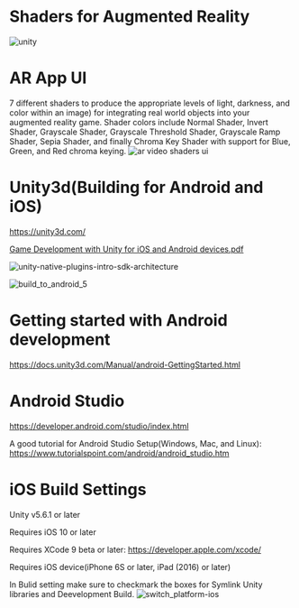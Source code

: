 # Shaders for Augmented Reality

![unity](https://user-images.githubusercontent.com/18353476/29190917-b09be474-7dd0-11e7-9ada-b68d15f26d54.gif)
               
# AR App UI
7 different shaders to produce the appropriate levels of light, darkness, and color within an image) for integrating real world objects into your augmented reality game. Shader colors include  Normal Shader, Invert Shader, Grayscale Shader, Grayscale Threshold Shader, Grayscale Ramp Shader, Sepia Shader, and finally Chroma Key Shader with support for Blue, Green, and Red chroma keying.
![ar video shaders ui](https://user-images.githubusercontent.com/18353476/29189605-02ae9b76-7dcc-11e7-9425-51f1e4c63a47.PNG)

# Unity3d(Building for Android and iOS)
https://unity3d.com/

[Game Development with Unity for iOS and Android devices.pdf](https://github.com/Mikerr1111/Marauder-Wolves/files/1216274/Game.Development.with.Unity.for.iOS.and.Android.devices.pdf)

![unity-native-plugins-intro-sdk-architecture](https://user-images.githubusercontent.com/18353476/29191030-200f304a-7dd1-11e7-99c0-96915e796721.png)

![build_to_android_5](https://user-images.githubusercontent.com/18353476/27527819-55779986-5a02-11e7-96cc-bfaeb3a1b5f6.png)

# Getting started with Android development
https://docs.unity3d.com/Manual/android-GettingStarted.html

# Android Studio
https://developer.android.com/studio/index.html

A good tutorial for Android Studio Setup(Windows, Mac, and Linux): https://www.tutorialspoint.com/android/android_studio.htm

# iOS Build Settings
Unity v5.6.1 or later

Requires iOS 10 or later

Requires XCode 9 beta or later: https://developer.apple.com/xcode/

Requires iOS device(iPhone 6S or later, iPad (2016) or later)

In Bulid setting make sure to checkmark the boxes for Symlink Unity libraries and Deevelopment Build.
![switch_platform-ios](https://user-images.githubusercontent.com/18353476/29189508-afd6ff06-7dcb-11e7-84e3-0b45e50e36ca.png)


